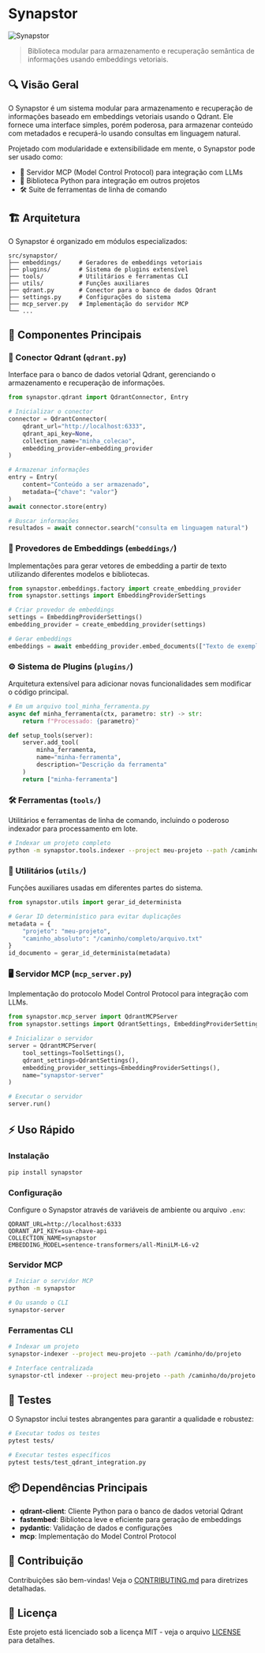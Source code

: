 # Synapstor

![Synapstor](https://2.gravatar.com/userimage/264864229/4e133a67b7d5fff345dd8f2bc4d0743b?size=400)

> Biblioteca modular para armazenamento e recuperação semântica de informações usando embeddings vetoriais.

## 🔍 Visão Geral

O Synapstor é um sistema modular para armazenamento e recuperação de informações baseado em embeddings vetoriais usando o Qdrant. Ele fornece uma interface simples, porém poderosa, para armazenar conteúdo com metadados e recuperá-lo usando consultas em linguagem natural.

Projetado com modularidade e extensibilidade em mente, o Synapstor pode ser usado como:

- 🚀 Servidor MCP (Model Control Protocol) para integração com LLMs
- 🔧 Biblioteca Python para integração em outros projetos
- 🛠️ Suite de ferramentas de linha de comando

## 🏗️ Arquitetura

O Synapstor é organizado em módulos especializados:

```
src/synapstor/
├── embeddings/     # Geradores de embeddings vetoriais
├── plugins/        # Sistema de plugins extensível
├── tools/          # Utilitários e ferramentas CLI
├── utils/          # Funções auxiliares
├── qdrant.py       # Conector para o banco de dados Qdrant
├── settings.py     # Configurações do sistema
├── mcp_server.py   # Implementação do servidor MCP
└── ...
```

## 🧩 Componentes Principais

### 🔄 Conector Qdrant (`qdrant.py`)

Interface para o banco de dados vetorial Qdrant, gerenciando o armazenamento e recuperação de informações.

```python
from synapstor.qdrant import QdrantConnector, Entry

# Inicializar o conector
connector = QdrantConnector(
    qdrant_url="http://localhost:6333",
    qdrant_api_key=None,
    collection_name="minha_colecao",
    embedding_provider=embedding_provider
)

# Armazenar informações
entry = Entry(
    content="Conteúdo a ser armazenado",
    metadata={"chave": "valor"}
)
await connector.store(entry)

# Buscar informações
resultados = await connector.search("consulta em linguagem natural")
```

### 🧠 Provedores de Embeddings (`embeddings/`)

Implementações para gerar vetores de embedding a partir de texto utilizando diferentes modelos e bibliotecas.

```python
from synapstor.embeddings.factory import create_embedding_provider
from synapstor.settings import EmbeddingProviderSettings

# Criar provedor de embeddings
settings = EmbeddingProviderSettings()
embedding_provider = create_embedding_provider(settings)

# Gerar embeddings
embeddings = await embedding_provider.embed_documents(["Texto de exemplo"])
```

### ⚙️ Sistema de Plugins (`plugins/`)

Arquitetura extensível para adicionar novas funcionalidades sem modificar o código principal.

```python
# Em um arquivo tool_minha_ferramenta.py
async def minha_ferramenta(ctx, parametro: str) -> str:
    return f"Processado: {parametro}"

def setup_tools(server):
    server.add_tool(
        minha_ferramenta,
        name="minha-ferramenta",
        description="Descrição da ferramenta"
    )
    return ["minha-ferramenta"]
```

### 🛠️ Ferramentas (`tools/`)

Utilitários e ferramentas de linha de comando, incluindo o poderoso indexador para processamento em lote.

```bash
# Indexar um projeto completo
python -m synapstor.tools.indexer --project meu-projeto --path /caminho/do/projeto
```

### 🔧 Utilitários (`utils/`)

Funções auxiliares usadas em diferentes partes do sistema.

```python
from synapstor.utils import gerar_id_determinista

# Gerar ID determinístico para evitar duplicações
metadata = {
    "projeto": "meu-projeto",
    "caminho_absoluto": "/caminho/completo/arquivo.txt"
}
id_documento = gerar_id_determinista(metadata)
```

### 🖥️ Servidor MCP (`mcp_server.py`)

Implementação do protocolo Model Control Protocol para integração com LLMs.

```python
from synapstor.mcp_server import QdrantMCPServer
from synapstor.settings import QdrantSettings, EmbeddingProviderSettings, ToolSettings

# Inicializar o servidor
server = QdrantMCPServer(
    tool_settings=ToolSettings(),
    qdrant_settings=QdrantSettings(),
    embedding_provider_settings=EmbeddingProviderSettings(),
    name="synapstor-server"
)

# Executar o servidor
server.run()
```

## ⚡ Uso Rápido

### Instalação

```bash
pip install synapstor
```

### Configuração

Configure o Synapstor através de variáveis de ambiente ou arquivo `.env`:

```
QDRANT_URL=http://localhost:6333
QDRANT_API_KEY=sua-chave-api
COLLECTION_NAME=synapstor
EMBEDDING_MODEL=sentence-transformers/all-MiniLM-L6-v2
```

### Servidor MCP

```bash
# Iniciar o servidor MCP
python -m synapstor

# Ou usando o CLI
synapstor-server
```

### Ferramentas CLI

```bash
# Indexar um projeto
synapstor-indexer --project meu-projeto --path /caminho/do/projeto

# Interface centralizada
synapstor-ctl indexer --project meu-projeto --path /caminho/do/projeto
```

## 🧪 Testes

O Synapstor inclui testes abrangentes para garantir a qualidade e robustez:

```bash
# Executar todos os testes
pytest tests/

# Executar testes específicos
pytest tests/test_qdrant_integration.py
```

## 📦 Dependências Principais

- **qdrant-client**: Cliente Python para o banco de dados vetorial Qdrant
- **fastembed**: Biblioteca leve e eficiente para geração de embeddings
- **pydantic**: Validação de dados e configurações
- **mcp**: Implementação do Model Control Protocol

## 🤝 Contribuição

Contribuições são bem-vindas! Veja o [CONTRIBUTING.md](../CONTRIBUTING.md) para diretrizes detalhadas.

## 📄 Licença

Este projeto está licenciado sob a licença MIT - veja o arquivo [LICENSE](../LICENSE) para detalhes.
